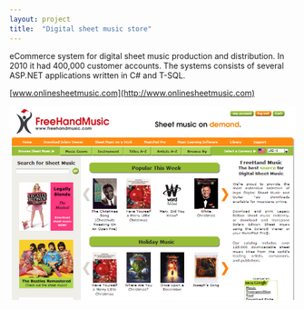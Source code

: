 ```yaml
---
layout: project
title:  "Digital sheet music store"
---
```


eCommerce system for digital sheet music production and distribution. In 2010 it had 400,000 customer accounts. The systems consists of several ASP.NET applications written in C# and T-SQL.

[www.onlinesheetmusic.com](http://www.onlinesheetmusic.com)

![FreeHandMusic.com](/image/projects/freehandmusic.png)